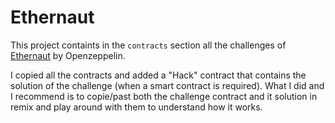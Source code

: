 # Ethernaut

This project containts in the `contracts` section all the challenges of [Ethernaut](https://ethernaut.openzeppelin.com/) by Openzeppelin.

I copied all the contracts and added a "Hack" contract that contains the solution of the challenge (when a smart contract is required). What I did and I recommend is to copie/past both the challenge contract and it solution in remix and play around with them to understand how it works.